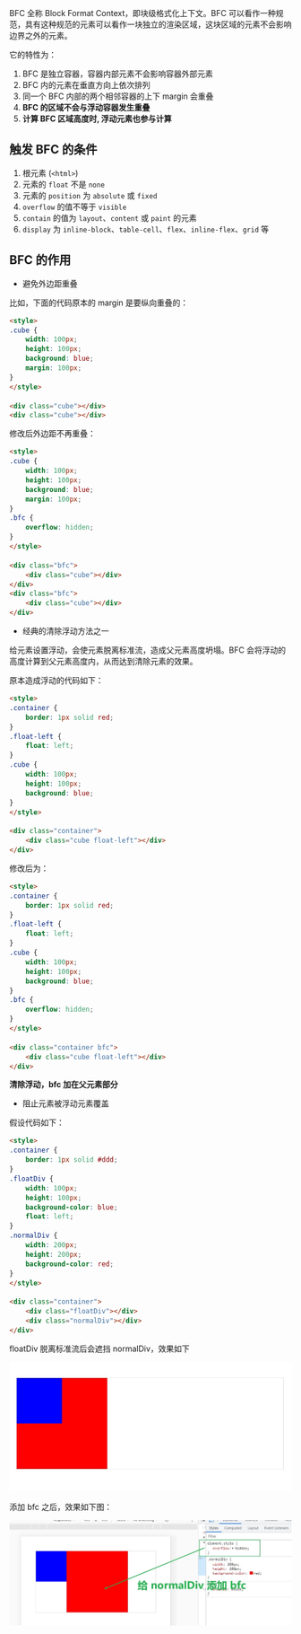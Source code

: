 BFC 全称 Block Format Context，即块级格式化上下文。BFC 可以看作一种规范，具有这种规范的元素可以看作一块独立的渲染区域，这块区域的元素不会影响边界之外的元素。

它的特性为：

1. BFC 是独立容器，容器内部元素不会影响容器外部元素
2. BFC 内的元素在垂直方向上依次排列
3. 同一个 BFC 内部的两个相邻容器的上下 margin 会重叠
4. **BFC 的区域不会与浮动容器发生重叠**
5. **计算 BFC 区域高度时, 浮动元素也参与计算**

## 触发 BFC 的条件

1. 根元素 (`<html>`)
2. 元素的 `float` 不是 `none`
3. 元素的 `position` 为 `absolute` 或 `fixed`
4. `overflow` 的值不等于 `visible`
5. `contain` 的值为 `layout`、`content` 或 `paint` 的元素
6. `display` 为 `inline-block`、`table-cell`、`flex`、`inline-flex`、`grid` 等

## BFC 的作用

- 避免外边距重叠

比如，下面的代码原本的 margin 是要纵向重叠的：

```html
<style>
.cube {
    width: 100px;
    height: 100px;
    background: blue;
    margin: 100px;
}
</style>

<div class="cube"></div>
<div class="cube"></div>
```

修改后外边距不再重叠：

```html
<style>
.cube {
    width: 100px;
    height: 100px;
    background: blue;
    margin: 100px;
}
.bfc {
    overflow: hidden;
}
</style>

<div class="bfc">
    <div class="cube"></div>
</div>
<div class="bfc">
    <div class="cube"></div>
</div>
```

- 经典的清除浮动方法之一

给元素设置浮动，会使元素脱离标准流，造成父元素高度坍塌。BFC 会将浮动的高度计算到父元素高度内，从而达到清除元素的效果。

原本造成浮动的代码如下：

```html
<style>
.container {
    border: 1px solid red;
}
.float-left {
    float: left;
}
.cube {
    width: 100px;
    height: 100px;
    background: blue;
}
</style>

<div class="container">
    <div class="cube float-left"></div>
</div>
```

修改后为：

```html
<style>
.container {
    border: 1px solid red;
}
.float-left {
    float: left;
}
.cube {
    width: 100px;
    height: 100px;
    background: blue;
}
.bfc {
    overflow: hidden;
}
</style>

<div class="container bfc">
    <div class="cube float-left"></div>
</div>
```

**清除浮动，bfc 加在父元素部分**

- 阻止元素被浮动元素覆盖

假设代码如下：

```html
<style>
.container {
    border: 1px solid #ddd;
}
.floatDiv {
    width: 100px;
    height: 100px;
    background-color: blue;
    float: left;
}
.normalDiv {
    width: 200px;
    height: 200px;
    background-color: red;
}
</style>

<div class="container">
    <div class="floatDiv"></div>
    <div class="normalDiv"></div>
</div>
```

floatDiv 脱离标准流后会遮挡 normalDiv，效果如下

![](./assets/bfc1.jpg)

添加 bfc 之后，效果如下图：

![](./assets/bfc2.jpg)
